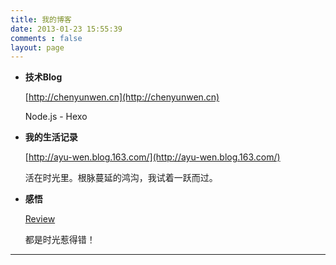 ```yaml
---
title: 我的博客
date: 2013-01-23 15:55:39
comments : false
layout: page
---
```


*  **技术Blog**

   [http://chenyunwen.cn](http://chenyunwen.cn)

   Node.js - Hexo

*  **我的生活记录**

   [http://ayu-wen.blog.163.com/](http://ayu-wen.blog.163.com/)

   活在时光里。根脉蔓延的鸿沟，我试着一跃而过。

*  **感悟**

   [Review](http://blog.chenyunwen.cn/)

   都是时光惹得错！

---


